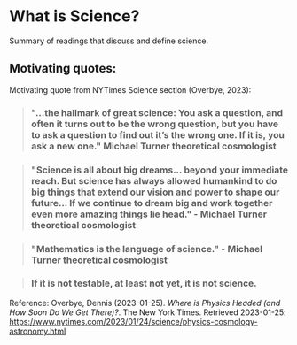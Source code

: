 # What is Science?

Summary of readings that discuss and define science.


## Motivating quotes:

Motivating quote from NYTimes Science section (Overbye, 2023): 

> ### "…the hallmark of great science: You ask a question, and often it turns out to be the wrong question, but you have to ask a question to find out it’s the wrong one. If it is, you ask a new one." Michael Turner theoretical cosmologist

> ### "Science is all about big dreams... beyond your immediate reach. But science has always allowed humankind to do big things that extend our vision and power to shape our future... If we continue to dream big and work together even more amazing things lie head." - Michael Turner theoretical cosmologist

> ### "Mathematics is the language of science." - Michael Turner theoretical cosmologist 

> ### If it is not testable, at least not yet, it is not science.

Reference:
Overbye, Dennis (2023-01-25). *Where is Physics Headed (and How Soon Do We Get There)?*. The New York Times. Retrieved 2023-01-25: https://www.nytimes.com/2023/01/24/science/physics-cosmology-astronomy.html 

